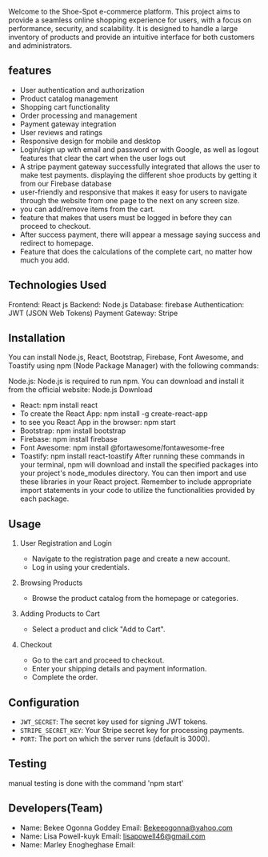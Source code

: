 Welcome to the Shoe-Spot e-commerce platform. This project aims to provide a seamless online shopping experience for users, with a focus on performance, security, and scalability. It is designed to handle a large inventory of products and provide an intuitive interface for both customers and administrators.
## features 
 - User authentication and authorization
 - Product catalog management
 - Shopping cart functionality
 - Order processing and management
 - Payment gateway integration
 - User reviews and ratings
 - Responsive design for mobile and desktop
 - Login/sign up with email and password or with Google, as well as logout features that clear the cart when the user logs out
 - A stripe payment gateway successfully integrated that allows the user to make test payments.
 displaying the different shoe products by getting it from our Firebase database
 - user-friendly and responsive that makes it easy for users to navigate through the website from one page to the next on any screen size.
 - you can add/remove items from the cart.
 - feature that makes that users must be logged in before they can proceed to checkout.
 - After success payment, there will appear a message saying success and redirect to homepage.
 - Feature that does the calculations of the complete cart, no matter how much you add.

## Technologies Used
 Frontend: React js
 Backend: Node.js
 Database: firebase
 Authentication: JWT (JSON Web Tokens)
 Payment Gateway: Stripe
 

## Installation

You can install Node.js, React, Bootstrap, Firebase, Font Awesome, and Toastify using npm (Node Package Manager) with the following commands:

Node.js: Node.js is required to run npm. You can download and install it from the official website: Node.js Download

* React: npm install react
* To create the React App: npm install -g create-react-app
* to see you React App in the browser: npm start
* Bootstrap: npm install bootstrap
* Firebase: npm install firebase
* Font Awesome: npm install @fortawesome/fontawesome-free
* Toastify: npm install react-toastify
After running these commands in your terminal, npm will download and install the specified packages into your project's node_modules directory. You can then import and use these libraries in your React project. Remember to include appropriate import statements in your code to utilize the functionalities provided by each package.

## Usage


1. User Registration and Login
    - Navigate to the registration page and create a new account.
    - Log in using your credentials.

2. Browsing Products
    - Browse the product catalog from the homepage or categories.

3. Adding Products to Cart
    - Select a product and click "Add to Cart".

4. Checkout
    - Go to the cart and proceed to checkout.
    - Enter your shipping details and payment information.
    - Complete the order.


## Configuration
- `JWT_SECRET`: The secret key used for signing JWT tokens.
- `STRIPE_SECRET_KEY`: Your Stripe secret key for processing payments.
- `PORT`: The port on which the server runs (default is 3000).

## Testing
manual testing is done with the command
    'npm start'

## Developers(Team)
- Name: Bekee Ogonna Goddey 
  Email: Bekeeogonna@yahoo.com
- Name: Lisa Powell-kuyk
  Email: lisapowell46@gmail.com
- Name: Marley Enogheghase
  Email: 